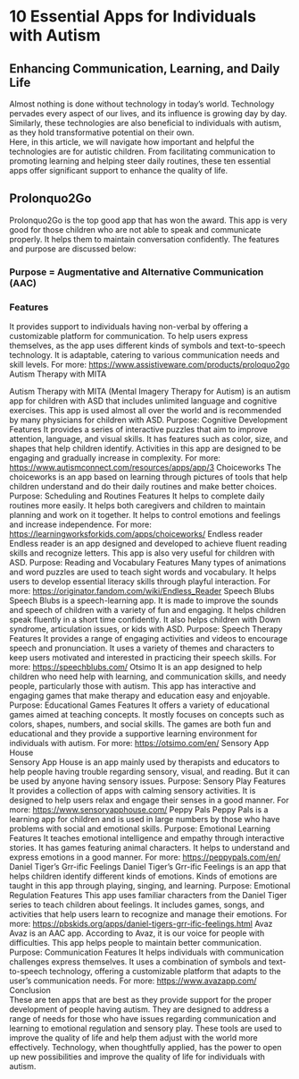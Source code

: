 # 10 Essential Apps for Individuals with Autism 
## Enhancing Communication, Learning, and Daily Life

Almost nothing is done without technology in today’s world. Technology pervades every aspect of our lives, and its influence is growing day by day. 
<br>
Similarly, these technologies are also beneficial to individuals with autism, as they hold transformative potential on their own. 
<br>
Here, in this article, we will navigate how important and helpful the technologies are for autistic children. From facilitating communication to promoting learning and helping steer daily routines, these ten essential apps offer significant support to enhance the quality of life.

## Prolonquo2Go 
Prolonquo2Go is the top good app that has won the award. This app is very good for those children who are not able to speak and communicate properly. It helps them to maintain conversation confidently.  The features and purpose are discussed below:
### Purpose = Augmentative and Alternative Communication (AAC)
### Features
It provides support to individuals having non-verbal by offering a customizable platform for communication.
 To help users express themselves, as the app uses different kinds of symbols and text-to-speech technology.
It is adaptable, catering to various communication needs and skill levels.
For more: https://www.assistiveware.com/products/proloquo2go 
Autism Therapy with MITA
 
Autism Therapy with MITA (Mental Imagery Therapy for Autism) is an autism app for children with ASD that includes unlimited language and cognitive exercises. This app is used almost all over the world and is recommended by many physicians for children with ASD.
Purpose: Cognitive Development
Features
It provides a series of interactive puzzles that aim to improve attention, language, and visual skills.
It has features such as color, size, and shapes that help children identify.
Activities in this app are designed to be engaging and gradually increase in complexity.
For more: https://www.autismconnect.com/resources/apps/app/3
Choiceworks
The choiceworks is an app based on learning through pictures of tools that help children understand and do their daily routines and make better choices.
Purpose: Scheduling and Routines
Features 
It helps to complete daily routines more easily.
It helps both caregivers and children to maintain planning and work on it together.
It helps to control emotions and feelings and increase independence.
For more: https://learningworksforkids.com/apps/choiceworks/
Endless reader 
Endless reader is an app designed and developed to achieve fluent reading skills and recognize letters. This app is also very useful for children with ASD. 
Purpose: Reading and Vocabulary
Features
Many types of animations and word puzzles are used to teach sight words and vocabulary.
It helps users to develop essential literacy skills through playful interaction.
For more: https://originator.fandom.com/wiki/Endless_Reader
Speech Blubs 
Speech Blubs is a speech-learning app. It is made to improve the sounds and speech of children with a variety of fun and engaging. It helps children speak fluently in a short time confidently. It also helps children with Down syndrome, articulation issues, or kids with ASD.
Purpose: Speech Therapy 
Features
It provides a range of engaging activities and videos to encourage speech and pronunciation.
It uses a variety of themes and characters to keep users motivated and interested in practicing their speech skills.
For more: https://speechblubs.com/
Otsimo 
It is an app designed to help children who need help with learning, and communication skills, and needy people, particularly those with autism. This app has interactive and engaging games that make therapy and education easy and enjoyable.
Purpose: Educational Games
Features
It offers a variety of educational games aimed at teaching concepts.
It mostly focuses on concepts such as colors, shapes, numbers, and social skills.
The games are both fun and educational and they provide a supportive learning environment for individuals with autism.
For more: https://otsimo.com/en/
Sensory App House  
Sensory App House is an app mainly used by therapists and educators to help people having trouble regarding sensory, visual, and reading. But it can be used by anyone having sensory issues.
Purpose: Sensory Play
Features
It provides a collection of apps with calming sensory activities.
It is designed to help users relax and engage their senses in a good manner.
For more: https://www.sensoryapphouse.com/
Peppy Pals 
Peppy Pals is a learning app for children and is used in large numbers by those who have problems with social and emotional skills.
Purpose: Emotional Learning
Features
 It teaches emotional intelligence and empathy through interactive stories.
It has games featuring animal characters.
It helps to understand and express emotions in a good manner.
For more: https://peppypals.com/en/
Daniel Tiger’s Grr-ific Feelings 
Daniel Tiger’s Grr-ific Feelings is an app that helps children identify different kinds of emotions. Kinds of emotions are taught in this app through playing, singing, and learning.
Purpose: Emotional Regulation
Features
This app uses familiar characters from the Daniel Tiger series to teach children about feelings.
It includes games, songs, and activities that help users learn to recognize and manage their emotions.
For more: https://pbskids.org/apps/daniel-tigers-grr-ific-feelings.html
Avaz 
Avaz is an AAC app. According to Avaz, it is our voice for people with difficulties. This app helps people to maintain better communication.
Purpose: Communication
Features
It helps individuals with communication challenges express themselves.
It uses a combination of symbols and text-to-speech technology, offering a customizable platform that adapts to the user’s communication needs.
For more: https://www.avazapp.com/
Conclusion  
These are ten apps that are best as they provide support for the proper development of people having autism. They are designed to address a range of needs for those who have issues regarding communication and learning to emotional regulation and sensory play. These tools are used to improve the quality of life and help them adjust with the world more effectively.
Technology, when thoughtfully applied, has the power to open up new possibilities and improve the quality of life for individuals with autism.
